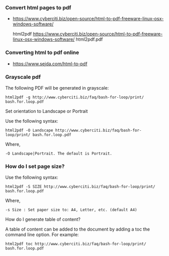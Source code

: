### Convert html pages to pdf
+ https://www.cyberciti.biz/open-source/html-to-pdf-freeware-linux-osx-windows-software/

    html2pdf https://www.cyberciti.biz/open-source/html-to-pdf-freeware-linux-osx-windows-software/ html2pdf.pdf


### Converting html to pdf online
+ https://www.sejda.com/html-to-pdf

### Grayscale pdf

The following PDF will be generated in grayscale:

    html2pdf -g http://www.cyberciti.biz/faq/bash-for-loop/print/ bash.for.loop.pdf

Set orientation to Landscape or Portrait

Use the following syntax:

    html2pdf -O Landscape http://www.cyberciti.biz/faq/bash-for-loop/print/ bash.for.loop.pdf

Where,

    -O Landscape|Portrait. The default is Portrait.

### How do I set page size?

Use the following syntax:

    html2pdf -S SIZE http://www.cyberciti.biz/faq/bash-for-loop/print/ bash.for.loop.pdf

Where,

    -s Size : Set paper size to: A4, Letter, etc. (default A4)

How do I generate table of content?

A table of content can be added to the document by adding a toc the command line option. For example:

    html2pdf toc http://www.cyberciti.biz/faq/bash-for-loop/print/ bash.for.loop.pdf

